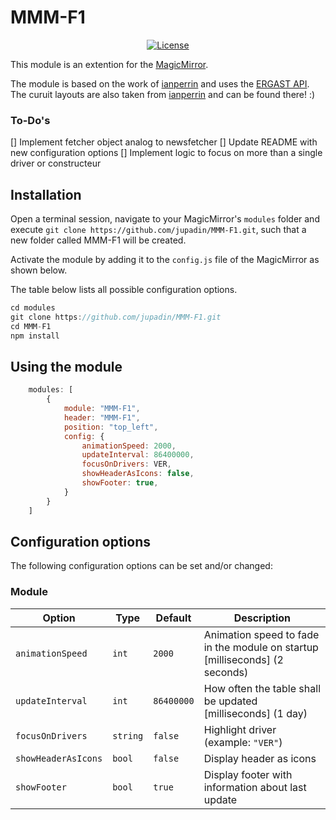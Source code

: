 # MMM-F1

<p style="text-align: center">
    <a href="https://choosealicense.com/licenses/mit"><img src="https://img.shields.io/badge/license-MIT-blue.svg" alt="License"></a>
</p>

This module is an extention for the [MagicMirror](https://github.com/MichMich/MagicMirror).

The module is based on the work of [ianperrin](https://github.com/ianperrin/MMM-Formula1) and uses the [ERGAST API](http://ergast.com/mrd/).
The curuit layouts are also taken from [ianperrin](https://github.com/ianperrin/MMM-Formula1) and can be found there! :)


### To-Do's
[] Implement fetcher object analog to newsfetcher
[] Update README with new configuration options
[] Implement logic to focus on more than a single driver or constructeur

## Installation

Open a terminal session, navigate to your MagicMirror's `modules` folder and execute `git clone https://github.com/jupadin/MMM-F1.git`, such that a new folder called MMM-F1 will be created.

Activate the module by adding it to the `config.js` file of the MagicMirror as shown below.

The table below lists all possible configuration options.

````javascript
cd modules
git clone https://github.com/jupadin/MMM-F1.git
cd MMM-F1
npm install
````

## Using the module
````javascript
    modules: [
        {
            module: "MMM-F1",
            header: "MMM-F1",
            position: "top_left",
            config: {
                animationSpeed: 2000,
                updateInterval: 86400000,
                focusOnDrivers: VER,
                showHeaderAsIcons: false,
                showFooter: true,
            }
        }
    ]
````

## Configuration options

The following configuration options can be set and/or changed:

### Module

| Option | Type | Default | Description |
| ---- | ---- | ---- | ---- |
| `animationSpeed` | `int` | `2000` | Animation speed to fade in the module on startup [milliseconds] (2 seconds) |
| `updateInterval` | `int` | `86400000` | How often the table shall be updated [milliseconds] (1 day) |
| `focusOnDrivers` | `string` | `false` | Highlight driver (example: `"VER"`) |
| `showHeaderAsIcons`| `bool` |`false` | Display header as icons |
| `showFooter` | `bool` | `true` | Display footer with information about last update |
